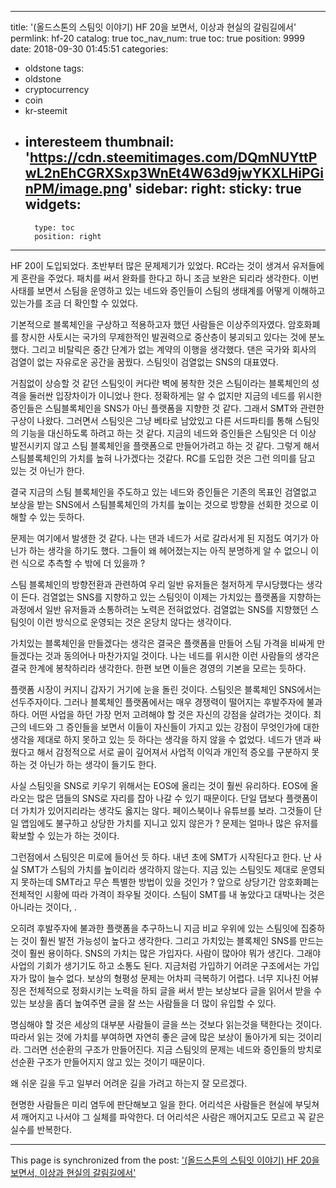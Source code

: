 
---
title: '(올드스톤의 스팀잇 이야기)  HF 20을 보면서, 이상과 현실의 갈림길에서'
permlink: hf-20
catalog: true
toc_nav_num: true
toc: true
position: 9999
date: 2018-09-30 01:45:51
categories:
- oldstone
tags:
- oldstone
- cryptocurrency
- coin
- kr-steemit
- interesteem
thumbnail: 'https://cdn.steemitimages.com/DQmNUYttPwL2nEhCGRXSxp3WnEt4W63d9jwYKXLHiPGinPM/image.png'
sidebar:
    right:
        sticky: true
widgets:
    -
        type: toc
        position: right
---


HF 20이 도입되었다. 초반부터 많은 문제제기가 있었다. RC라는 것이 생겨서 유저들에게 혼란을 주었다. 패치를 써서 완화를 한다고 하니 조금 보완은 되리라 생각한다. 이번 사태를 보면서 스팀을 운영하고 있는 네드와 증인들이 스팀의 생태계를 어떻게 이해하고 있는가를 조금 더 확인할 수 있었다. 

기본적으로 블록체인을 구상하고 적용하고자 했던 사람들은 이상주의자였다. 암호화폐를 창시한 사토시는 국가의 무제한적인 발권력으로 중산층이 붕괴되고 있다는 것에 분노했다. 그리고 비탈릭은 중간 단계가 없는 계약의 이행을 생각했다. 댄은 국가와 회사의 검열이 없는 자유로운 공간을 꿈꿨다. 스팀잇이 검열없는 SNS의 대표였다. 

거침없이 상승할 것 같던 스팀잇이 커다란 벽에 봉착한 것은 스팀이라는 블록체인의 성격을 둘러싼 입장차이가 이니었나 한다. 정확하게는 알 수 없지만 지금의 네드를 위시한 증인들은 스팀블록체인을  SNS가 아닌 플랫폼을 지향한 것 같다. 그래서  SMT와 관련한 구상이 나왔다. 그러면서 스팀잇은 그냥 베타로 남았있고 다른 서드파티를 통해 스팀잇의 기능을 대신하도록 하려고 하는 것 같다. 지금의 네드와 증인들은 스팀잇은 더 이상 발전시키지 않고 스팀 블록체인을 플랫폼으로 만들어가려고 하는 것 같다. 그렇게 해서 스팀블록체인의 가치를 높혀 나가겠다는 것같다. RC를 도입한 것은 그런 의미를 담고 있는 것 아닌가 한다.  

결국 지금의 스팀 블록체인을 주도하고 있는 네드와 증인들은 기존의 목표인 검열없고 보상을 받는 SNS에서 스팀블록체인의 가치를 높이는 것으로 방향을 선회한 것으로 이해할 수 있는 듯하다. 

문제는 여기에서 발생한 것 같다. 나는 댄과 네드가 서로 갈라서게 된 지점도 여기가 아닌가 하는 생각을 하기도 했다. 그들이 왜 헤어졌는지는 아직 분명하게 알 수 없으니 이런 식으로 추측할 수 밖에 더 있을까 ?

스팀 블록체인의 방향전환과 관련하여 우리 일반 유저들은 철저하게 무시당했다는 생각이 든다. 검열없는 SNS를 지향하고 있는 스팀잇이 이제는 가치있는 플랫폼을 지향하는 과정에서 일반 유저들과 소통하려는 노력은 전혀없었다. 검열없는 SNS를 지향했던 스팀잇이 이런 방식으로 운영되는 것은 온당치 않다는 생각이다. 

가치있는 블록체인을 만들겠다는 생각은 결국은 플랫폼을 만들어 스팀 가격을 비싸게 만들겠다는 것과 동의어나 마찬가지일 것이다. 나는 네드를 위시한 이런 사람들의 생각은 결국 한계에 봉착하리라 생각한다. 한편 보면 이들은 경영의 기본을 모르는 듯하다. 

플랫폼 시장이 커지니 갑자기 거기에 눈을 돌린 것이다. 스팀잇은 블록체인 SNS에서는 선두주자이다. 그러나 블록체인 플랫폼에서는 매우 경쟁력이 떨어지는 후발주자에 불과하다. 어떤 사업을 하던 가장 먼저 고려해야 할 것은 자신의 강점을 살려가는 것이다. 최근의 네드와 그 증인들을 보면서 이들이 자신들이 가지고 있는 강점이 무엇인가에 대한 생각을 제대로 하지 못하고 있는 듯 하다는 생각을 하지 않을 수 없었다. 네드가 댄과 싸웠다고 해서 감정적으로 서로 골이 깊어져서 사업적 이익과 개인적 증오를 구분하지 못하는 것 아닌가 하는 생각이 들기도 한다. 

사실 스팀잇을 SNS로 키우기 위해서는 EOS에 올리는 것이 훨씬 유리하다.  EOS에 올라오는 많은 댑들의  SNS로 자리를 잡아 나갈 수 있기 때문이다. 단일 댑보다 플랫폼이 더 가치가 있어지리라는 생각도 옳지는 않다. 페이스북이나 유튜브를 보라. 그것들이 단일 앱임에도 불구하고 상당한 가치를 지니고 있지 않은가 ? 문제는 얼마나 많은 유저를 확보할 수 있는가 하는 것이다. 

그런점에서 스팀잇은 미로에 들어선 듯 하다. 내년 초에 SMT가 시작된다고 한다. 난 사실 SMT가 스팀의 가치를 높이리라 생각하지 않는다. 지금 있는 스팀잇도 제대로 운영되지 못하는데 SMT라고 무슨 특별한 방법이 있을 것인가 ? 앞으로 상당기간 암호화폐는 전체적인 시황에 따라 가격이 좌우될 것이다. 스팀이 SMT를 내 놓았다고 대박나는 것은 아니라는 것이다, .

오히려 후발주자에 불과한 플랫폼을 추구하느니 지금 비교 우위에 있는 스팀잇에 집중하는 것이 훨씬 발전 가능성이 높다고 생각한다. 그리고 가치있는 블록체인  SNS를 만드는 것이 훨씬 용이하다.  SNS의 가치는 많은 가입자다. 사람이 많아야 뭐가 생긴다. 그래야 사업의 기회가 생기기도 하고 소통도 된다. 지금처럼 가입하기 어려운 구조에서는 가입자가 많이 늘수 없다. 보상의 형평성 문제는 어차피 극복하기 어렵다. 너무 지나친 어뷰징은 전체적으로 정화시키는 노력을 하되 글을 써서 받는 보상보다 글을 읽어서 받을 수 있는 보상을 좀더 높여주면 글을 잘 쓰는 사람들을 더 많이 유입할 수 있다. 

명심해야 할 것은 세상의 대부분 사람들이 글을 쓰는 것보다 읽는것을 택한다는 것이다. 따라서 읽는 것에 가치를 부여하면 자연히 좋은 글에 많은 보상이 돌아가게 되는 것이리라. 그러면 선순환의 구조가 만들어진다. 지금 스팀잇의 문제는 네드와 증인들의 방치로 선순환 구조가 만들어지지 않고 있는 것이기 때문이다. 

왜 쉬운 길을 두고 일부러 어려운 길을 가려고 하는지 잘 모르겠다. 

현명한 사람들은 미리 염두에 판단해보고 일을 한다. 어리석은 사람들은 현실에 부딪쳐셔 깨어지고 나서야 그 실체를 파악한다. 더 어리석은 사람은 깨어지고도 모르고 꼭 같은 실수를 반복한다.

- - -

This page is synchronized from the post: ['(올드스톤의 스팀잇 이야기)  HF 20을 보면서, 이상과 현실의 갈림길에서'](https://steemit.com/@oldstone/hf-20)
